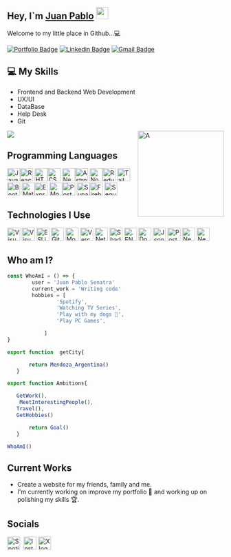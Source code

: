 ## Hey, I`m [Juan Pablo](href="https://portfolio-macana-astro.netlify.app/) <img src="https://media.giphy.com/media/hvRJCLFzcasrR4ia7z/giphy.gif" width="28px" height="28px">

<p>Welcome to my little place in Github...💻<p>

[![Portfolio Badge](https://img.shields.io/badge/-PORTFOLIO-green?style=flat-circle&logo=github&logoColor=white&link=https://portfolio-macana-astro.netlify.app/)](https://portfolio-macana-astro.netlify.app)
[![Linkedin Badge](https://img.shields.io/badge/-jpsenatra-blue?style=flat-square&logo=Linkedin&logoColor=white&link=https://www.linkedin.com/in/jpsenatra)](https://www.linkedin.com/in/haany-ali) 
[![Gmail Badge](https://img.shields.io/badge/-jpsenatra@gmail.com-c14438?style=flat-square&logo=Gmail&logoColor=white&link=mailto:jpsenatra@gmail.com)](mailto:jpsenatra@gmail.com) 

## :computer: My Skills

- Frontend and Backend Web Development
- UX/UI
- DataBase
- Help Desk
- Git

<img src = 'https://imgur.com/1x3nza2.png' alt = 'A' align='right' width='200px' height='200px'/>
<img src = "https://github-readme-stats.vercel.app/api/top-langs/?username=jpmacana&layout=compact">

## Programming Languages

<img src="https://img.shields.io/badge/JavaScript-282C34?logo=javascript&logoColor=F7DF1E" alt="JavaScript logo" title="JavaScript" height="30"/><img src="https://img.shields.io/badge/React-282C34?logo=react&logoColor=3178C6" alt="React logo" title="React" height="30"  />
<img src="https://img.shields.io/badge/HTML5-282C34?logo=html5&logoColor=E34F26" alt="HTML5 logo" title="HTML5" height="30"  /><img src="https://img.shields.io/badge/CSS3-282C34?logo=css3&logoColor=1572B6" alt="CSS3 logo" title="CSS3" height="30"  />
<img src="https://img.shields.io/badge/Next js-282C34?logo=next.js&logoColor=3DDC84" alt="Next JS logo" title="Next JS" height="30"  /><img src="https://img.shields.io/badge/Astro-282C34?logo=astro&logoColor=F57D1F" alt="Astro" title="Astro" height="30"  />
<img src="https://img.shields.io/badge/NodeJs-282C34?logo=node.js&logoColor=339933" alt="Node Js logo" title="Node Js" height="30"  /><img src="https://img.shields.io/badge/Redux-282C34?logo=redux&logoColor=764ABC" alt="Redux logo" title="Redux" height="30"  />
<img src="https://img.shields.io/badge/TailwindCSS-282C34?logo=tailwindcss&logoColor=38B2AC" alt="Tailwind CSS logo" title="Tailwind CSS" height="30"  /><img src="https://img.shields.io/badge/Bootstrap-282C34?logo=bootstrap&logoColor=563D7C" alt="Bootstrap logo" title="Bootstrap" height="30"  />
<img src="https://img.shields.io/badge/Material UI-282C34?logo=MUI&logoColor=007FFF" alt="Material UI logo" title="Material UI" height="30"  /><img src="https://img.shields.io/badge/Express-282C34?logo=express&logoColor=00F200" alt="Express logo" title="Express" height="30" />
<img src="https://img.shields.io/badge/MongoDB-282C34?logo=mongodb&logoColor=47A248" alt="MongoDB logo" title="MongoDB" height="30" /><img src="https://img.shields.io/badge/PostgreSQL-282C34?logo=postgresql&logoColor=4169E1" alt="PostgreSQL logo" title="PostgreSQL" height="30" />
<img src="https://img.shields.io/badge/Supabase-282C34?logo=supabase&logoColor=3FCF8E" alt="Supabase logo" title="Supabase" height="30" /><img src="https://img.shields.io/badge/Firebase-282C34?logo=firebase&logoColor=FFCA28" alt="Firebase logo" title="Firebase" height="30" />
<img src="https://img.shields.io/badge/Sequelize-282C34?logo=sequelize&logoColor=52B0E7" alt="Sequelize logo" title="Sequelize" height="30" />
## Technologies I Use

<img src="https://img.shields.io/badge/VS%20Code-282C34?logo=visual-studio-code&logoColor=007ACC" alt="Visual Studio Code logo" title="Visual Studio Code" height="30" />
<img src="https://img.shields.io/badge/Spotify-282C34?logo=spotify&logoColor=1db954" alt="Visual Studio Code logo" title="Visual Studio Code" height="30" />
<img src="https://img.shields.io/badge/ESLint-282C34?logo=eslint&logoColor=4B32C3" alt="ESLint logo" title="ESLint" height="30" />
<img src="https://img.shields.io/badge/git-282C34?logo=github&logoColor=836FFF" alt="Github" title="Git" height="30" />
<img src="https://img.shields.io/badge/Mongoose-282C34?logo=Mongoose&logoColor=F04D35" alt="Mongoose logo" title="Mongoose" height="30" />
<img src="https://img.shields.io/badge/Vercel-282C34?logo=vercel&logoColor=000000" alt="Vercel logo" title="Vercel" height="30" />
<img src="https://img.shields.io/badge/Netlify-282C34?logo=netlify&logoColor=47a141" alt="Netlify logo" title="Netlify" height="30" />
<img src="https://img.shields.io/badge/ShadCN UI-282C34?logo=shadcn/ui&logoColor=ECD53F" alt="ShadCN logo" title="ShadCN" height="30" />
<img src="https://img.shields.io/badge/.ENV-282C34?logo=.env&logoColor=ECD53F" alt=".ENV logo" title=".ENV" height="30" />
<img src="https://img.shields.io/badge/Docker-282C34?logo=docker&logoColor=2496ED" alt="Docker logo" title="Docker" height="30" />
<img src="https://img.shields.io/badge/Json-282C34?logo=json&logoColor=000000" alt="Json logo" title="Json" height="30" />
<img src="https://img.shields.io/badge/Postman-282C34?logo=postman&logoColor=FF6C37" alt="Postman logo" title="Postman" height="30" />
<img src="https://img.shields.io/badge/Nest-282C34?logo=nestjs&logoColor=E0234E" alt="Nest logo" title="Nest" height="30" />
<img src="https://img.shields.io/badge/Vite-282C34?logo=Vite&logoColor=646cff" alt="Nest logo" title="Nest" height="30" />


## Who am I?

```javascript
const WhoAmI = () => {
	    user = 'Juan Pablo Senatra'
		current_work = 'Writing code'
		hobbies = [
				'Spotify',
				'Watching TV Series',
				'Play with my dogs 🐶',
                'Play PC Games',

			]
}

export function  getCity{

       return Mendoza_Argentina()
   }

export function Ambitions{

   GetWork(),
	MeetInterestingPeople(),
   Travel(),
   GetHobbies()

       return Goal()
   }

WhoAmI()

```

## Current Works

- Create a website for my friends, family and me.
- I'm currently working on improve my portfolio 💼 and working up on polishing my skills 🏆.

## Socials

[<img src="https://img.shields.io/badge/Spotify-282C34?logo=Spotify&logoColor=1db954" alt="Spotify logo" title="Spotify" height="30" />](https://open.spotify.com/playlist/3PHjeAWlzyr0X2JlNovwcW?si=63e991ccfcb94825)&nbsp;
[<img src="https://img.shields.io/badge/Instagram-282C34?logo=instagram&logoColor=E4405F" alt="Instagram logo" title="Instagram" height="30" />](https://www.instagram.com/jpsenatra)
[<img src="https://img.shields.io/badge/X-282C34?logo=x&logoColor=E4405F" alt="X logo" title="X" height="30" />](https://twitter.com/jpsenatra)
